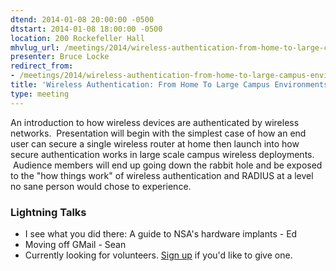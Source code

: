 ```yaml
---
dtend: 2014-01-08 20:00:00 -0500
dtstart: 2014-01-08 18:00:00 -0500
location: 200 Rockefeller Hall
mhvlug_url: /meetings/2014/wireless-authentication-from-home-to-large-campus-environments
presenter: Bruce Locke
redirect_from:
- /meetings/2014/wireless-authentication-from-home-to-large-campus-environments
title: 'Wireless Authentication: From Home To Large Campus Environments'
type: meeting
---
```



An introduction to how wireless devices are authenticated by wireless networks.  Presentation will begin with the simplest case of how an end user can secure a single wireless router at home then launch into how secure authentication works in large scale campus wireless deployments.  Audience members will end up going down the rabbit hole and be exposed to the "how things work" of wireless authentication and RADIUS at a level no sane person would chose to experience.

### Lightning Talks
- I see what you did there: A guide to NSA's hardware implants - Ed
- Moving off GMail - Sean
- Currently looking for volunteers. [Sign up](http://mhvlug.org/contact/Lightning-Talk) if you'd like to give one.